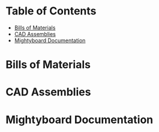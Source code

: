 # Table of Contents

- [Bills of Materials](#bills-of-materials)
- [CAD Assemblies](#cad-assemblies)
- [Mightyboard Documentation](#mightyboard-documentation)

# Bills of Materials

# CAD Assemblies

# Mightyboard Documentation
